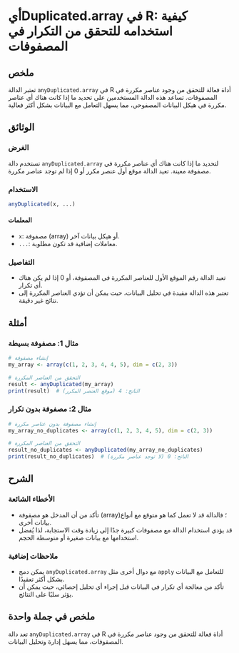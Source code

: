 <!--
Meta Description: # أيDuplicated.array في R: كيفية استخدامه للتحقق من التكرار في المصفوفات ## ملخص تعتبر الدالة `anyDuplicated.array` في R أداة فعالة للتحقق من وجود عنا...
Meta Keywords: array, anyduplicated, عناصر, مكررة, مصفوفة
-->

# أيDuplicated.array في R: كيفية استخدامه للتحقق من التكرار في المصفوفات

## ملخص
تعتبر الدالة `anyDuplicated.array` في R أداة فعالة للتحقق من وجود عناصر مكررة في المصفوفات. تساعد هذه الدالة المستخدمين على تحديد ما إذا كانت هناك أي عناصر مكررة في هيكل البيانات المصفوحي، مما يسهل التعامل مع البيانات بشكل أكثر فعالية.

## الوثائق
### الغرض
تستخدم دالة `anyDuplicated.array` لتحديد ما إذا كانت هناك أي عناصر مكررة في مصفوفة معينة. تعيد الدالة موقع أول عنصر مكرر أو 0 إذا لم توجد عناصر مكررة.

### الاستخدام
```R
anyDuplicated(x, ...)
```

#### المعلمات
- `x`: مصفوفة (array) أو هيكل بيانات آخر.
- `...`: معاملات إضافية قد تكون مطلوبة.

### التفاصيل
- تعيد الدالة رقم الموقع الأول للعناصر المكررة في المصفوفة، أو 0 إذا لم يكن هناك أي تكرار.
- تعتبر هذه الدالة مفيدة في تحليل البيانات، حيث يمكن أن تؤدي العناصر المكررة إلى نتائج غير دقيقة.

## أمثلة
### مثال 1: مصفوفة بسيطة
```R
# إنشاء مصفوفة
my_array <- array(c(1, 2, 3, 4, 4, 5), dim = c(2, 3))

# التحقق من العناصر المكررة
result <- anyDuplicated(my_array)
print(result)  # الناتج: 4 (موقع العنصر المكرر)
```

### مثال 2: مصفوفة بدون تكرار
```R
# إنشاء مصفوفة بدون عناصر مكررة
my_array_no_duplicates <- array(c(1, 2, 3, 4, 5), dim = c(2, 3))

# التحقق من العناصر المكررة
result_no_duplicates <- anyDuplicated(my_array_no_duplicates)
print(result_no_duplicates)  # الناتج: 0 (لا توجد عناصر مكررة)
```

## الشرح
### الأخطاء الشائعة
- تأكد من أن المدخل هو مصفوفة (array)؛ فالدالة قد لا تعمل كما هو متوقع مع أنواع بيانات أخرى.
- قد يؤدي استخدام الدالة مع مصفوفات كبيرة جدًا إلى زيادة وقت الاستجابة، لذا يُفضل استخدامها مع بيانات صغيرة أو متوسطة الحجم.

### ملاحظات إضافية
- يمكن دمج `anyDuplicated.array` مع دوال أخرى مثل `apply` للتعامل مع البيانات بشكل أكثر تعقيدًا.
- تأكد من معالجة أي تكرار في البيانات قبل إجراء أي تحليل إحصائي، حيث يمكن أن يؤثر سلبًا على النتائج.

## ملخص في جملة واحدة
تعد دالة `anyDuplicated.array` في R أداة فعالة للتحقق من وجود عناصر مكررة في المصفوفات، مما يسهل إدارة وتحليل البيانات.